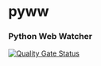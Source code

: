 # pyww

### Python Web Watcher

[![Quality Gate Status](https://sonarcloud.io/api/project_badges/measure?project=xander-io_pyww&metric=alert_status)](https://sonarcloud.io/dashboard?id=xander-io_pyww)
